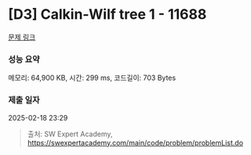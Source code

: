 # [D3] Calkin-Wilf tree 1 - 11688 

[문제 링크](https://swexpertacademy.com/main/code/problem/problemDetail.do?contestProbId=AXgZSOn6ApIDFASW) 

### 성능 요약

메모리: 64,900 KB, 시간: 299 ms, 코드길이: 703 Bytes

### 제출 일자

2025-02-18 23:29



> 출처: SW Expert Academy, https://swexpertacademy.com/main/code/problem/problemList.do